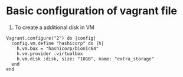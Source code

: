 # Basic configuration of vagrant file

1. To create a additional disk in VM
```
Vagrant.configure("2") do |config|
  config.vm.define "hashicorp" do |h|
    h.vm.box = "hashicorp/bionic64"
    h.vm.provider :virtualbox
    h.vm.disk :disk, size: "10GB", name: "extra_storage"
  end
end
```
